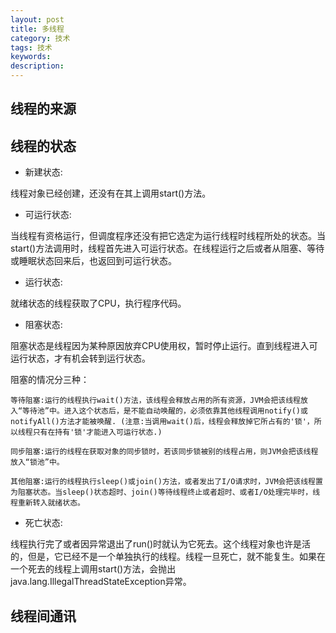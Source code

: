 ```yaml
---
layout: post
title: 多线程
category: 技术
tags: 技术
keywords: 
description:
---
```


## 线程的来源



## 线程的状态



- 新建状态:

线程对象已经创建，还没有在其上调用start()方法。

- 可运行状态:

当线程有资格运行，但调度程序还没有把它选定为运行线程时线程所处的状态。当start()方法调用时，线程首先进入可运行状态。在线程运行之后或者从阻塞、等待或睡眠状态回来后，也返回到可运行状态。

- 运行状态:

就绪状态的线程获取了CPU，执行程序代码。

- 阻塞状态:

阻塞状态是线程因为某种原因放弃CPU使用权，暂时停止运行。直到线程进入可运行状态，才有机会转到运行状态。

阻塞的情况分三种：

    等待阻塞:运行的线程执行wait()方法，该线程会释放占用的所有资源，JVM会把该线程放入“等待池”中。进入这个状态后，是不能自动唤醒的，必须依靠其他线程调用notify()或notifyAll()方法才能被唤醒. (注意:当调用wait()后，线程会释放掉它所占有的'锁'，所以线程只有在持有'锁'才能进入可运行状态.)

    同步阻塞:运行的线程在获取对象的同步锁时，若该同步锁被别的线程占用，则JVM会把该线程放入“锁池”中。

    其他阻塞:运行的线程执行sleep()或join()方法，或者发出了I/O请求时，JVM会把该线程置为阻塞状态。当sleep()状态超时、join()等待线程终止或者超时、或者I/O处理完毕时，线程重新转入就绪状态。

- 死亡状态:

线程执行完了或者因异常退出了run()时就认为它死去。这个线程对象也许是活的，但是，它已经不是一个单独执行的线程。线程一旦死亡，就不能复生。如果在一个死去的线程上调用start()方法，会抛出java.lang.IllegalThreadStateException异常。



## 线程间通讯
